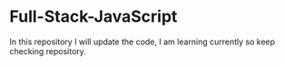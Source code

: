 # Full-Stack-JavaScript
In this repository I will update the code, I am learning currently so keep checking repository.
